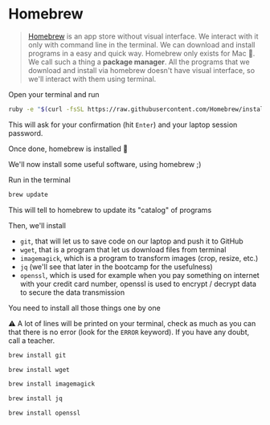 # Homebrew

> [Homebrew](http://brew.sh/) is an app store without visual interface. We interact with it only with command line in the terminal. We can download and install programs in a easy and quick way. Homebrew only exists for Mac 🍏. We call such a thing a **package manager**. All the programs that we download and install via homebrew doesn't have visual interface, so we'll interact with them using terminal.

Open your terminal and run

```bash
ruby -e "$(curl -fsSL https://raw.githubusercontent.com/Homebrew/install/master/install)"
```

This will ask for your confirmation (hit `Enter`) and your laptop session password.

Once done, homebrew is installed 💪

We'll now install some useful software, using homebrew ;)

Run in the terminal

```bash
brew update
```

This will tell to homebrew to update its "catalog" of programs

Then, we'll install
 * `git`, that will let us to save code on our laptop and push it to GitHub
 * `wget`, that is a program that let us download files from terminal
 * `imagemagick`, which is a program to transform images (crop, resize, etc.)
 * `jq` (we'll see that later in the bootcamp for the usefulness)
 * `openssl`, which is used for example when you pay something on internet with your credit card number, openssl is used to encrypt / decrypt data to secure the data transmission

You need to install all those things one by one

⚠️ A lot of lines will be printed on your terminal, check as much as you can that there is no error (look for the `ERROR` keyword). If you have any doubt, call a teacher.

```bash
brew install git
```

```bash
brew install wget
```

```bash
brew install imagemagick
```

```bash
brew install jq
```

```bash
brew install openssl
```
